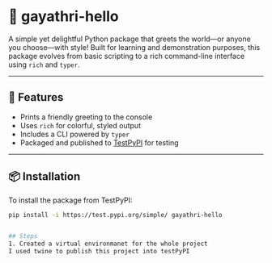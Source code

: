 # 🌟 gayathri-hello

A simple yet delightful Python package that greets the world—or anyone you choose—with style! Built for learning and demonstration purposes, this package evolves from basic scripting to a rich command-line interface using `rich` and `typer`.

---

## 🚀 Features

- Prints a friendly greeting to the console
- Uses `rich` for colorful, styled output
- Includes a CLI powered by `typer`
- Packaged and published to [TestPyPI](https://test.pypi.org/project/gayathri-hello/) for testing

---

## 📦 Installation

To install the package from TestPyPI:

```bash
pip install -i https://test.pypi.org/simple/ gayathri-hello


## Steps
1. Created a virtual environmanet for the whole project
I used twine to publish this project into testPyPI